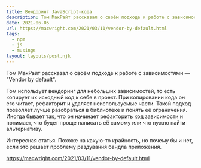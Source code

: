 ```yaml
---
title: Вендоринг JavaScript-кода
description: Том МакРайт рассказал о своём подходе к работе с зависимостями
date: 2021-06-05
url: https://macwright.com/2021/03/11/vendor-by-default.html
tags:
  - npm
  - js
  - musings
layout: layouts/post.njk
---
```

Том МакРайт рассказал о своём подходе к работе с зависимостями — "Vendor by default".

Том использует вендоринг для небольших зависимостей, то есть копирует их исходный код к себе в проект. При копировании кода он его читает, рефакторит и удаляет неиспользуемые части. Такой подход позволяет лучше разобраться в библиотеке и понять её ограничения. Иногда бывает так, что он начинает рефакторить код зависимости и понимает, что будет проще написать её самому или что нужно найти альтернативу.

Интересная статья. Похоже на какую-то крайность, но почему бы и нет, если это решает проблему раздувания бандла приложения.

https://macwright.com/2021/03/11/vendor-by-default.html
